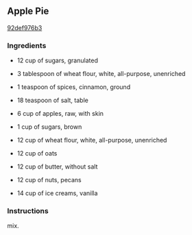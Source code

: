 ## Apple Pie

[92def976b3](http://www.food.com/recipe/apple-pie-400184)

### Ingredients

 - 12 cup of sugars, granulated

 - 3 tablespoon of wheat flour, white, all-purpose, unenriched

 - 1 teaspoon of spices, cinnamon, ground

 - 18 teaspoon of salt, table

 - 6 cup of apples, raw, with skin

 - 1 cup of sugars, brown

 - 12 cup of wheat flour, white, all-purpose, unenriched

 - 12 cup of oats

 - 12 cup of butter, without salt

 - 12 cup of nuts, pecans

 - 14 cup of ice creams, vanilla

### Instructions

mix.